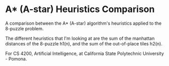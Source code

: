 # A* (A-star) Heuristics Comparison
A comparison between the A* (A-star) algorithm's heuristics applied to the 8-puzzle problem.

The different heuristics that I'm looking at are the sum of the manhattan distances of the 8-puzzle h1(n), and the sum of the out-of-place tiles h2(n).

For CS 4200, Artificial Intelligence, at California State Polytechnic University - Pomona.

